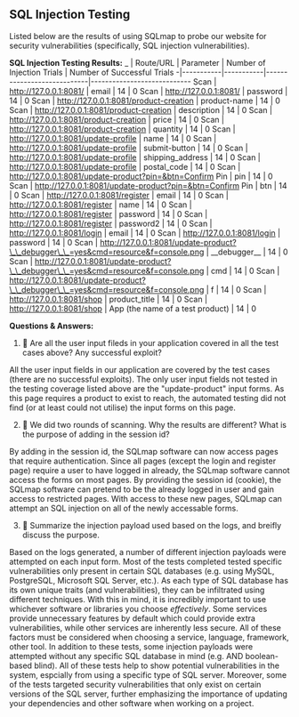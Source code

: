 ## SQL Injection Testing

Listed below are the results of using SQLmap to probe our website for security vulnerabilities (specifically, SQL injection vulnerabilities).

**SQL Injection Testing Results:**
\_ | Route/URL | Parameter | Number of Injection Trials | Number of Successful Trials
-|-----------|-----------|----------------------------|----------------------------
Scan | http://127.0.0.1:8081/ | email | 14 | 0
Scan | http://127.0.0.1:8081/ | password | 14 | 0
Scan | http://127.0.0.1:8081/product-creation | product-name | 14 | 0
Scan | http://127.0.0.1:8081/product-creation | description | 14 | 0
Scan | http://127.0.0.1:8081/product-creation | price | 14 | 0
Scan | http://127.0.0.1:8081/product-creation | quantity | 14 | 0
Scan | http://127.0.0.1:8081/update-profile | name | 14 | 0
Scan | http://127.0.0.1:8081/update-profile | submit-button | 14 | 0
Scan | http://127.0.0.1:8081/update-profile | shipping_address | 14 | 0
Scan | http://127.0.0.1:8081/update-profile | postal_code | 14 | 0
Scan | http://127.0.0.1:8081/update-product?pin=&btn=Confirm Pin | pin | 14 | 0
Scan | http://127.0.0.1:8081/update-product?pin=&btn=Confirm Pin | btn | 14 | 0
Scan | http://127.0.0.1:8081/register | email | 14 | 0
Scan | http://127.0.0.1:8081/register | name | 14 | 0
Scan | http://127.0.0.1:8081/register | password | 14 | 0
Scan | http://127.0.0.1:8081/register | password2 | 14 | 0
Scan | http://127.0.0.1:8081/login | email | 14 | 0
Scan | http://127.0.0.1:8081/login | password | 14 | 0
Scan | http://127.0.0.1:8081/update-product?\_\_debugger\_\_=yes&cmd=resource&f=console.png | \_\_debugger\_\_ | 14 | 0
Scan | http://127.0.0.1:8081/update-product?\_\_debugger\_\_=yes&cmd=resource&f=console.png | cmd | 14 | 0
Scan | http://127.0.0.1:8081/update-product?\_\_debugger\_\_=yes&cmd=resource&f=console.png | f | 14 | 0
Scan | http://127.0.0.1:8081/shop | product_title | 14 | 0
Scan | http://127.0.0.1:8081/shop | App (the name of a test product) | 14 | 0

**Questions & Answers:**

1. 🚢 Are all the user input fileds in your application covered in all the test cases above? Any successful exploit?

All the user input fields in our application are covered by the test cases (there are no successful exploits). The only user input fields not tested in the testing coverage listed above are the "update-product" input forms. As this page requires a product to exist to reach, the automated testing did not find (or at least could not utilise) the input forms on this page.

2. 🚢 We did two rounds of scanning. Why the results are different? What is the purpose of adding in the session id?

By adding in the session id, the SQLmap software can now access pages that require authentication. Since all pages (except the login and register page) require a user to have logged in already, the SQLmap software cannot access the forms on most pages. By providing the session id (cookie), the SQLmap software can pretend to be the already logged in user and gain access to restricted pages. With access to these new pages, SQLmap can attempt an SQL injection on all of the newly accessable forms.

3. 🚢 Summarize the injection payload used based on the logs, and breifly discuss the purpose.

Based on the logs generated, a number of different injection payloads were attempted on each input form. Most of the tests completed tested specific vulnerabilities only present in certain SQL databases (e.g. using MySQL, PostgreSQL, Microsoft SQL Server, etc.). As each type of SQL database has its own unique traits (and vulnerabilities), they can be infiltrated using different techniques. With this in mind, it is incredibly important to use whichever software or libraries you choose _effectively_. Some services provide unnecessary features by default which could provide extra vulnerabilities, while other services are inherently less secure. All of these factors must be considered when choosing a service, language, framework, other tool. In addition to these tests, some injection payloads were attempted without any specific SQL database in mind (e.g. AND boolean-based blind). All of these tests help to show potential vulnerabilities in the system, espcially from using a specific type of SQL server. Moreover, some of the tests targeted security vulnerabilities that only exist on certain versions of the SQL server, further emphasizing the importance of updating your dependencies and other software when working on a project.
